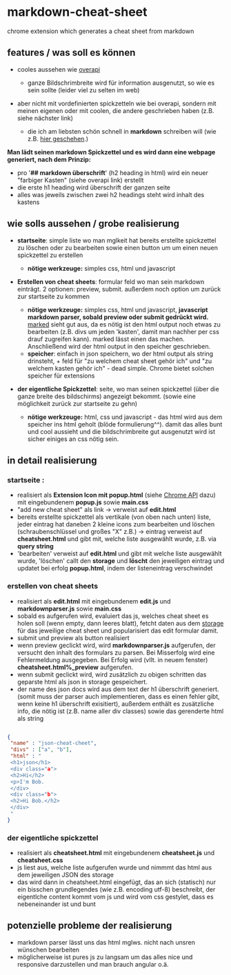 # markdown-cheat-sheet
chrome extension which generates a cheat sheet from markdown

## features / was soll es können

* cooles aussehen wie <a href="http://overapi.com/git/">overapi</a>
  * ganze Bildschrimbreite wird für information ausgenutzt, so wie es sein sollte (leider viel zu selten im web)
  
* aber nicht mit vordefinierten spickzetteln wie bei overapi, sondern mit meinen eigenen oder mit coolen, die andere geschrieben haben (z.B. siehe nächster link) 
  * die ich am liebsten schön schnell in **markdown** schreiben will (wie z.B. <a href="https://github.com/tiimgreen/github-cheat-sheet/blob/master/README.md">hier geschehen</a>.)

**Man lädt seinen markdown Spickzettel und es wird dann eine webpage generiert, nach dem Prinzip:**
  * pro '**## markdown überschrift**' (h2 heading in html) wird ein neuer "farbiger Kasten" (siehe overapi link) erstellt
  * die erste h1 heading wird überschrift der ganzen seite
  * alles was jeweils zwischen zwei h2 headings steht wird inhalt des kastens

## wie solls aussehen / grobe realisierung

* **startseite**: simple liste wo man mglkeit hat bereits erstellte spickzettel zu löschen oder zu bearbeiten sowie einen button um 
um einen neuen spickzettel zu erstellen
  * **nötige werkzeuge:** simples css, html und javascript
  
* **Erstellen von cheat sheets**: formular feld wo man sein markdown einträgt. 2 optionen: preview, submit. außerdem noch option um zurück zur 
startseite zu kommen
  * **nötige werkzeuge:** simples css, html und javascript, **javascript markdown parser, sobald preview oder submit gedrückt wird.**  
  <a href="https://github.com/chjj/marked">marked</a> sieht gut aus, da es nötig ist den html output noch etwas zu bearbeiten
  (z.B. divs um jeden 'kasten', damit man nachher per css drauf zugreifen kann). marked lässt einen das machen.
  Anschließend wird der html output in den speicher geschrieben.   
  * **speicher**: einfach in json speichern, wo der html output als string drinsteht, + feld für "zu welchem cheat sheet
  gehör ich" und "zu welchem kasten gehör ich" - dead simple. Chrome bietet solchen speicher für extensions
  
* **der eigentliche Spickzettel**: seite, wo man seinen spickzettel (über die ganze breite des bildschirms) angezeigt bekommt.
(sowie eine möglichkeit zurück zur startseite zu gehn)
  * **nötige werkzeuge:** html, css und javascript - das html wird aus dem speicher ins html geholt (blöde formulierung^^).
  damit das alles bunt und cool aussieht und die bildschrimbreite gut ausgenutzt wird ist sicher einiges an css nötig sein.
  
## in detail realisierung

### **startseite** : 
* realisiert als **Extension Icon mit popup.html** (siehe <a href="https://developer.chrome.com/extensions/browserAction">Chrome API</a> dazu) mit eingebundenem **popup.js** sowie **main.css**
* "add new cheat sheet" als link -> verweist auf **edit.html**
* bereits erstellte spickzettel als vertikale (von oben nach unten) liste, jeder eintrag hat daneben 2 kleine icons zum bearbeiten und löschen (schraubenschlüssel und großes "X" z.B.) -> eintrag verweist auf **cheatsheet.html** und gibt mit, welche liste ausgewählt wurde, z.B. via **query string**  
* 'bearbeiten' verweist auf **edit.html** und gibt mit welche liste ausgewählt wurde, 'löschen' callt den **storage** und **löscht** den jeweiligen eintrag und updatet bei erfolg **popup.html**, indem der listeneintrag verschwindet 

### **erstellen von cheat sheets**

* realisiert als **edit.html** mit eingebundenem **edit.js** und **markdownparser.js** sowie **main.css**
* sobald es aufgerufen wird, evaluiert das js, welches cheat sheet es holen soll (wenn empty, dann leeres blatt), fetcht daten aus dem <a href="https://developer.chrome.com/apps/app_storage">storage</a> für das jeweilige cheat sheet und popularisiert das edit formular damit. 
* submit und preview als button realisiert
* wenn preview geclickt wird, wird **markdownparser.js** aufgerufen, der versucht den inhalt des formulars zu parsen. Bei Misserfolg wird eine Fehlermeldung ausgegeben. Bei Erfolg wird (vllt. in neuem fenster) **cheatsheet.html%_preview** aufgerufen. 
* wenn submit geclickt wird, wird zusätzlich zu obigen schritten das geparste html als json in storage gespeichert.
* der name des json docs wird aus dem text der h1 überschrift generiert. (somit muss der parser auch implementieren, dass es einen fehler gibt, wenn keine h1 überschrift exisitiert), außerdem enthält es zusätzliche info, die nötig ist (z.B. name aller div classes) sowie das gerenderte html als string
```json

{   
 "name" : "json-cheat-cheet",
 "divs" : ["a", "b"],
 "html" : "
 <h1>json</h1>
 <div class="a">
 <h2>Hi</h2>
 <p>I'm Bob.
 </div>
 <div class="b">
 <h2>Hi Bob.</h2>
 </div>
 "
}
```

### der eigentliche spickzettel

* realisiert als **cheatsheet.html** mit eingebundenem **cheatsheet.js** und **cheatsheet.css**
* js liest aus, welche liste aufgerufen wurde und nimmmt das html aus dem jeweiligen JSON des storage
* das wird dann in cheatsheet.html eingefügt, das an sich (statisch) nur ein bisschen grundlegendes (wie z.B. encoding utf-8) beschreibt, der eigentlche content kommt vom js und wird vom css gestylet, dass es nebeneinander ist und bunt

## potenzielle probleme der realisierung

* markdown parser lässt uns das html mglws. nicht nach unsren wünschen bearbeiten 
* möglicherweise ist pures js zu langsam um das alles nice und responsive darzustellen und man brauch angular o.ä.  
  

  
